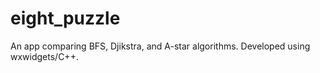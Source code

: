 # eight_puzzle

An app comparing BFS, Djikstra, and A-star algorithms.
Developed using wxwidgets/C++.
